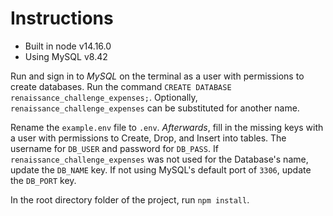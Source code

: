 # Instructions

- Built in node v14.16.0
- Using MySQL v8.42

Run and sign in to _MySQL_ on the terminal as a user with permissions to create databases. Run the command `CREATE DATABASE renaissance_challenge_expenses;`. Optionally, `renaissance_challenge_expenses` can be substituted for another name.

Rename the `example.env` file to `.env`. _Afterwards_, fill in the missing keys with a user with permissions to Create, Drop, and Insert into tables. The username for `DB_USER` and password for `DB_PASS`. If `renaissance_challenge_expenses` was not used for the Database's name, update the `DB_NAME` key. If not using MySQL's default port of `3306`, update the `DB_PORT` key.

In the root directory folder of the project, run `npm install`.
